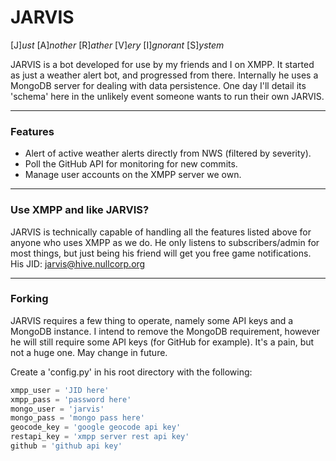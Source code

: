 # JARVIS
[J]*ust* [A]*nother* [R]*ather* [V]*ery* [I]*gnorant* [S]*ystem*

JARVIS is a bot developed for use by my friends and I on XMPP. It started as just a weather alert bot, and progressed from there.
Internally he uses a MongoDB server for dealing with data persistence. One day I'll detail its 'schema' here in the unlikely event someone wants to run their own JARVIS.

***
### Features
   * Alert of active weather alerts directly from NWS (filtered by severity).
   * Poll the GitHub API for monitoring for new commits.
   * Manage user accounts on the XMPP server we own.


***
### Use XMPP and like JARVIS?
JARVIS is technically capable of handling all the features listed above for anyone who uses XMPP as we do. He only listens to subscribers/admin for most things, but just being his friend will get you free game notifications. His JID: jarvis@hive.nullcorp.org

***
### Forking
JARVIS requires a few thing to operate, namely some API keys and a MongoDB instance. I intend to remove the MongoDB requirement, however he will still require some API keys (for GitHub for example). It's a pain, but not a huge one. May change in future.

Create a 'config.py' in his root directory with the following:
``` python
xmpp_user = 'JID here'
xmpp_pass = 'password here'
mongo_user = 'jarvis'
mongo_pass = 'mongo pass here'
geocode_key = 'google geocode api key'
restapi_key = 'xmpp server rest api key'
github = 'github api key'
```
